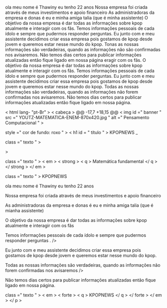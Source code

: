 ola meu nome é Thawiny eu tenho 22 anos
Nossa empresa foi criada através de meus investimentos e apoio financeiro
As administradoras da empresa e donas é eu e minha amiga talia (que é minha assistente)
O objetivo da nossa empresa é dar todas as informações sobre kpop atualmente e interagir com os fãs.
Temos informações pessoais de cada ídolo e sempre que pudermos responder perguntas.
Eu junto com e meu assistente decidimos criar essa empresa pois gostamos de kpop desde jovem e queremos estar nesse mundo do kpop.
Tonas as nossas informações são verdadeiras, quando as informações não são confirmadas nos avisaremos.
Não temos dias certos para publicar informações atualizadas então fique ligado em nossa página
eragir com os fãs.
O objetivo da nossa empresa é dar todas as informações sobre kpop atualmente e interagir com os fãs.
Temos informações pessoais de cada ídolo e sempre que pudermos responder perguntas.
Eu junto com e meu assistente decidimos criar essa empresa pois gostamos de kpop desde jovem e queremos estar nesse mundo do kpop.
Todas as nossas informações são verdadeiras, quando as informações não forem confirmadas nos avisaremos.
Não temos dias certos para publicar informações atualizadas então fique ligado em nossa página.
<!DOCTYPE <html> 
< html  lang- "pt-Br" >
< cabeça >
@@ -17,7 +18,15 @@
    < img  id =" banner "   src =" YOUTZ-MATEMATICA-ENEM-870x420.jpg " alt =" Pensamento Computacional " >
    <p ></p> style =" cor de fundo: roxo " >
    < h1  id = " título " > KPOPNEWS </h1> _
    <p> </p>   class =" texto " >   </p>
    <p>> </p>   class =" texto " > < em >  < strong >  < q > Matemática fundamental </ q > </ strong > </ em > </p>
    <p> </p>   class =" texto " > KPOPNEWS </p>
    <p>  ola  meu  nome  é  Thawiny  eu  tenho  22  anos <p/>
    <p>  Nossa  empresa  foi  criada  através  de  meus  investimentos  e  apoio  financeiro <p/>
    <p>  As  administradoras  da  empresa  e  donas  é  eu  e  minha amiga talia  (que  é  mianha  assistente) <p/>
    <p>  O  objetivo  da  nossa  empresa  é  dar  todas  as  informações  sobre  kpop  atualmente  e  interagir  com  os  fãs <p/>
    <p>  Temos  informações  pessoais  de   cada  ídolo  e  sempre  que  pudermos  responder  perguntas  . />
    <p> </p>  Eu  junto  com  e  meu  assistente  decidimos  criar  essa  empresa  pois  gostamos  de  kpop  desde  jovem  e  queremos  estar  nesse  mundo  do  kpop.<p/>
    <p>  Todas  as  nossas  informações  são  verdadeiras,  quando  as  informações  não  forem  confirmadas  nos  avisaremos />
    <p>  Não  temos  dias  certos  para  publicar  informações  atualizadas  então  fique  ligado  em  nossa  página. <p/>
    <p></p>   class =" texto " > < em >  < forte >  < q > KPOPNEWS </ q > </ forte > </ em > </ p >
</corpo>
</html> 
